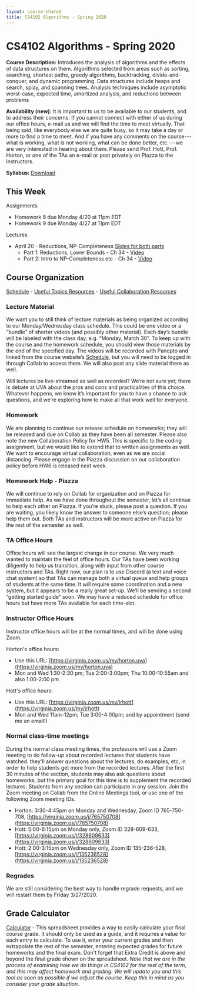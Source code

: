 ```yaml
---
layout: course-shared 
title: CS4102 Algorithms - Spring 2020 
---
```

# CS4102 Algorithms - Spring 2020

**Course Description:** Introduces the analysis of algorithms and the
effects of data structures on them. Algorithms selected from areas such
as sorting, searching, shortest paths, greedy algorithms, backtracking,
divide-and-conquer, and dynamic programming. Data structures include
heaps and search, splay, and spanning trees. Analysis techniques include
asymptotic worst-case, expected time, amortized analysis, and reductions
between problems

**Availability (new):** It is important to us to be available to our students, and to address their concerns. If you cannot connect with either of us during our office hours, e-mail us and we will find the time to meet virtually. That being said, like everybody else we are quite busy, so it may take a day or more to find a time to meet. And if you have any comments on the course---what is working, what is not working, what can be done better, etc.---we are very interested in hearing about them.  Please send Prof. Hott, Prof. Horton, or one of the TAs an e-mail or post privately on Piazza to the instructors. 

**Syllabus:** [Download](pdfs/syllabus.pdf) 

## This Week


Assignments

- Homework 8 due Monday 4/20 at 11pm EDT 
- Homework 9 due Monday 4/27 at 11pm EDT


Lectures

- April 20 - Reductions, NP-Completeness [Slides for both parts](lectures/L24.pdf)
    - Part 1: Reductions, Lower Bounds - Ch 34 - [Video](https://uva.hosted.panopto.com/Panopto/Pages/Viewer.aspx?id=b4d36522-a9dc-402a-ab78-aba3010b5ac8)
    - Part 2: Intro to NP-Completeness etc - Ch 34 - [Video](https://uva.hosted.panopto.com/Panopto/Pages/Viewer.aspx?id=c8c96a97-dd76-44a2-812d-aba30116f141)



## Course Organization

[Schedule](schedule.html) - [Useful Topics Resources](resources.html) - [Useful Collaboration Resources](transition.html)

### Lecture Material
We want you to still think of lecture materials as being organized according to our Monday/Wednesday class schedule. This could be one video or a “bundle” of shorter videos (and possibly other material).  Each day’s bundle will be labeled with the class day, e.g. “Monday, March 30”. To keep up with the course and the homework schedule, you should view those materials by the end of the specified day.  The videos will be recorded with Panopto and linked from the course website’s [Schedule](schedule.html), but you will need to be logged in through Collab to access them.  We will also post any slide material there as well.

Will lectures be live-streamed as well as recorded? We’re not sure yet; there is debate at UVA about the pros and cons and practicalities of this choice. Whatever happens, we know it’s important for you to have a chance to ask questions, and we’re exploring how to make all that work well for everyone.


### Homework
We are planning to continue our release schedule on homeworks; they will be released and due on Collab as they have been all semester.  Please also note the new Collaboration Policy for HW5.  This is specific to the coding assignment, but we would like to extend that to written assignments as well.  We want to encourage virtual collaboration, even as we are social distancing.  Please engage in the Piazza discussion on our collaboration policy before HW6 is released next week.

### Homework Help - Piazza
We will continue to rely on Collab for organization and on Piazza for immediate help.  As we have done throughout the semester, let’s all continue to help each other on Piazza.  If you’re stuck, please post a question.  If you are waiting, you likely know the answer to someone else’s question; please help them out.  Both TAs and instructors will be more active on Piazza for the rest of the semester as well.

### TA Office Hours
Office hours will see the largest change in our course.  We very much wanted to maintain the feel of office hours.  Our TAs have been working diligently to help us transition, along with input from other course instructors and TAs.  Right now, our plan is to use Discord (a text and voice chat system) so that TAs can manage both a virtual queue and help groups of students at the same time.  It will require some coordination and a new system, but it appears to be a really great set-up.  We’ll be sending a second “getting started guide” soon.  We may have a reduced schedule for office hours but have more TAs available for each time-slot.

### Instructor Office Hours
Instructor office hours will be at the normal times, and will be done using Zoom.

Horton's office hours:

- Use this URL: [https://virginia.zoom.us/my/horton.uva](https://virginia.zoom.us/my/horton.uva)
- Mon and Wed 1:30-2:30 pm; Tue 2:00-3:00pm; Thu 10:00-10:55am and also 1:00-2:00 pm

Hott's office hours:

- Use this URL: [https://virginia.zoom.us/my/jrhott](https://virginia.zoom.us/my/jrhott)
- Mon and Wed 11am-12pm; Tue 3:00-4:00pm; and by appointment (send me an email!)

### Normal class-time meetings
During the normal class meeting times, the professors will use a Zoom meeting to do follow-up about recorded lectures that students have watched. they'll answer questions about the lectures, do examples, etc, in order to help students get more from the recorded lectures. After the first 30 minutes of the section, students may also ask questions about homeworks, but the primary goal for this time is to supplement the recorded lectures.  Students from any section can participate in any session. Join the Zoom meeting on Collab from the Online Meetings tool, or use one of the following Zoom meeting IDs.

- Horton: 3:30-4:45pm on Monday and Wednesday, Zoom ID 765-750-708, [https://virginia.zoom.us/j/765750708](https://virginia.zoom.us/j/765750708)
- Hott: 5:00-6:15pm on Monday only, Zoom ID 328-609-633, [https://virginia.zoom.us/j/328609633](https://virginia.zoom.us/j/328609633)
- Hott: 2:00-3:15pm on Wednesday only, Zoom ID 135-236-528, [https://virginia.zoom.us/j/135236528](https://virginia.zoom.us/j/135236528)


### Regrades
We are still considering the best way to handle regrade requests, and we will restart them by Friday 3/27/2020.

## Grade Calculator

[Calculator](algo-calculator.xlsx) - This spreadsheet provides a way to easily calculate your final course grade.  It should only be used as a guide, and it requires a value for each entry to calculate.  To use it, enter your current grades and then extrapolate the rest of the semester, entering expected grades for future homeworks and the final exam.  Don't forget that Extra Credit is above and beyond the final grade shown on the spreadsheet. _Note that we are in the process of examining how we do things in CS4102 for the rest of the term, and this may affect homework and grading. We will update you and this tool as soon as possible if we adjust the course.  Keep this in mind as you consider your grade situation._
